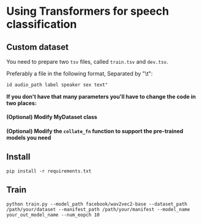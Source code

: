 # Using Transformers for speech classification

## Custom dataset

You need to prepare two `tsv` files, called `train.tsv` and `dev.tsv`.

Preferably a file in the following format, Separated by "\t":

```txt
id audio_path label speaker sex text"
```

**If you don't have that many parameters you'll have to change the code in two places:**

#### (Optional) Modify MyDataset class

#### (Optional) Modify the `collate_fn` function to support the pre-trained models you need

## Install

``` Shell
pip install -r requirements.txt
```

## Train

```shell
python train.py --model_path facebook/wav2vec2-base --dataset_path /path/your/dataset --manifest_path /path/your/manifest --model_name your_out_model_name --num_eopch 10
```

